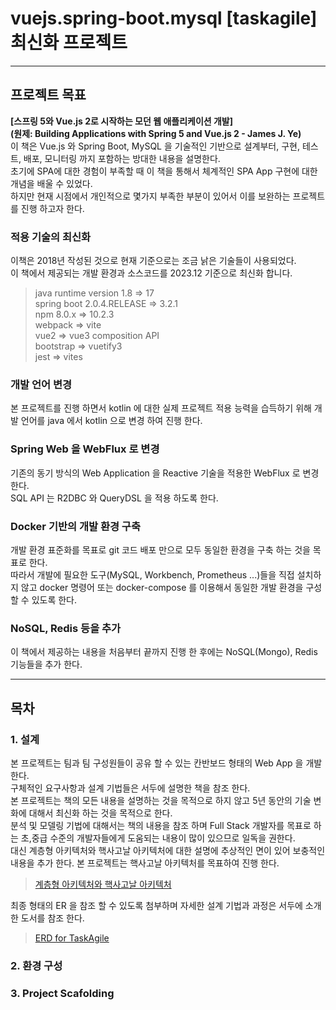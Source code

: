 # vuejs.spring-boot.mysql [taskagile] 최신화 프로젝트
---

## 프로젝트 목표
**[스프링 5와 Vue.js 2로 시작하는 모던 웹 애플리케이션 개발]**   
**(원제: Building Applications with Spring 5 and Vue.js 2 - James J. Ye)**   
이 책은 Vue.js 와 Spring Boot, MySQL 을 기술적인 기반으로 설계부터, 구현, 테스트, 배포, 모니터링 까지 포함하는 방대한 내용을 설명한다.   
초기에 SPA에 대한 경험이 부족할 때 이 책을 통해서 체계적인 SPA App 구현에 대한 개념을 배울 수 있었다.   
하지만 현재 시점에서 개인적으로 몇가지 부족한 부분이 있어서 이를 보완하는 프로젝트를 진행 하고자 한다.   

### 적용 기술의 최신화
이책은 2018년 작성된 것으로 현재 기준으로는 조금 낡은 기술들이 사용되었다.   
이 책에서 제공되는 개발 환경과 소스코드를 2023.12 기준으로 최신화 합니다.   
> java runtime version 1.8 => 17   
> spring boot 2.0.4.RELEASE => 3.2.1    
> npm 8.0.x => 10.2.3   
> webpack => vite   
> vue2 => vue3 composition API   
> bootstrap => vuetify3   
> jest => vites   

### 개발 언어 변경
본 프로젝트를 진행 하면서 kotlin 에 대한 실제 프로젝트 적용 능력을 습득하기 위해 개발 언어를 java 에서 kotlin 으로 변경 하여 진행 한다.

### Spring Web 을 WebFlux 로 변경
기존의 동기 방식의 Web Application 을 Reactive 기술을 적용한 WebFlux 로 변경한다.    
SQL API 는 R2DBC 와 QueryDSL 을 적용 하도록 한다.

### Docker 기반의 개발 환경 구축
개발 환경 표준화를 목표로 git 코드 배포 만으로 모두 동일한 환경을 구축 하는 것을 목표로 한다.   
따라서 개발에 필요한 도구(MySQL, Workbench, Prometheus ...)들을 직접 설치하지 않고 docker 명령어 또는 docker-compose 를 이용해서 동일한 개발 환경을 구성 할 수 있도록 한다.

### NoSQL, Redis 등을 추가
이 책에서 제공하는 내용을 처음부터 끝까지 진행 한 후에는 NoSQL(Mongo), Redis 기능들을 추가 한다.

---

## 목차

### 1. 설계
본 프로젝트는 팀과 팀 구성원들이 공유 할 수 있는 칸반보드 형태의 Web App 을 개발 한다.   
구체적인 요구사항과 설계 기법들은 서두에 설명한 책을 참조 한다.   
본 프로젝트는 책의 모든 내용을 설명하는 것을 목적으로 하지 않고 5년 동안의 기술 변화에 대해서 최신화 하는 것을 목적으로 한다.   
분석 및 모델링 기법에 대해서는 책의 내용을 참조 하며 Full Stack 개발자를 목표로 하는 초,중급 수준의 개발자들에게 도움되는 내용이 많이 있으므로 일독을 권한다.   
대신 계층형 아키텍처와 핵사고날 아키텍처에 대한 설명에 추상적인 면이 있어 보충적인 내용을 추가 한다.
본 프로젝트는 핵사고날 아키텍처를 목표하여 진행 한다.   
> [계층형 아키텍처와 핵사고날 아키텍처](./documents/chapter01-01.md)   
   
최종 형태의 ER 을 참조 할 수 있도록 첨부하며 자세한 설계 기법과 과정은 서두에 소개한 도서를 참조 한다.
> [ERD for TaskAgile](./documents/chapter01-02.md)


### 2. 환경 구성

### 3. Project Scafolding
